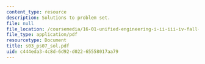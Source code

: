 ```yaml
---
content_type: resource
description: Solutions to problem set.
file: null
file_location: /coursemedia/16-01-unified-engineering-i-ii-iii-iv-fall-2005-spring-2006/c444eda34c8d6d92d02265558017aa79_s03_ps07_sol.pdf
file_type: application/pdf
resourcetype: Document
title: s03_ps07_sol.pdf
uid: c444eda3-4c8d-6d92-d022-65558017aa79
---
```

